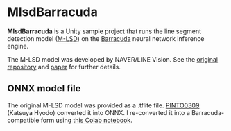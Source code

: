 MlsdBarracuda
=============

**MlsdBarracuda** is a Unity sample project that runs the line segment
detection model ([M-LSD]) on the [Barracuda] neural network inference engine.

[M-LSD]: https://github.com/navervision/mlsd
[Barracuda]: https://docs.unity3d.com/Packages/com.unity.barracuda@latest

The M-LSD model was developed by NAVER/LINE Vision. See the
[original repository][M-LSD] and [paper] for further details.

[paper]: https://arxiv.org/abs/2106.00186

ONNX model file
---------------

The original M-LSD model was provided as a .tflite file. [PINTO0309]
(Katsuya Hyodo) converted it into ONNX. I re-converted it into a
Barracuda-compatible form using [this Colab notebook].

[PINTO0309]: https://github.com/PINTO0309/PINTO_model_zoo
[this Colab notebook]: 
  https://colab.research.google.com/drive/1MBUcs4On26MCF_saKcqR00yz_FFzGGno?usp=sharing
